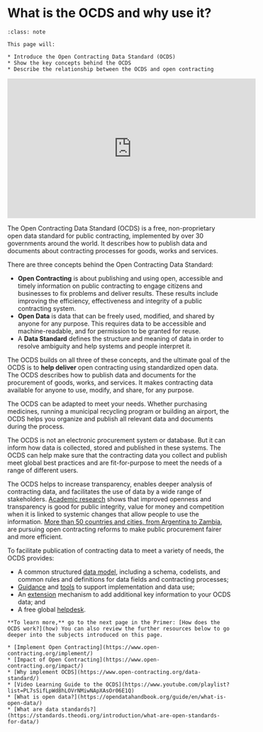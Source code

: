 # What is the OCDS and why use it?

```{admonition} Objectives
:class: note

This page will:

* Introduce the Open Contracting Data Standard (OCDS)
* Show the key concepts behind the OCDS
* Describe the relationship between the OCDS and open contracting
```

<div class="video-wrapper">
<iframe width="560" height="315" src="https://www.youtube-nocookie.com/embed/ucPEID4DsyI?start=1" title="Introduction to OCDS" frameborder="0" allow="accelerometer; autoplay; clipboard-write; encrypted-media; gyroscope; picture-in-picture" allowfullscreen></iframe>
</div>

The Open Contracting Data Standard (OCDS) is a free, non-proprietary open data standard for public contracting, implemented by over 30 governments around the world. It describes how to publish data and documents about contracting processes for goods, works and services.

There are three concepts behind the Open Contracting Data Standard:

* **Open Contracting** is about publishing and using open, accessible and timely information on public contracting to engage citizens and businesses to fix problems and deliver results. These results include improving the efficiency, effectiveness and integrity of a public contracting system.
* **Open Data** is data that can be freely used, modified, and shared by anyone for any purpose. This requires data to be accessible and machine-readable, and for permission to be granted for reuse.
* A **Data Standard** defines the structure and meaning of data in order to resolve ambiguity and help systems and people interpret it.

The OCDS builds on all three of these concepts, and the ultimate goal of the OCDS is to **help deliver** open contracting using standardized open data. The OCDS describes how to publish data and documents for the procurement of goods, works, and services. It makes contracting data available for anyone to use, modify, and share, for any purpose.

The OCDS can be adapted to meet your needs. Whether purchasing medicines, running a municipal recycling program or building an airport, the OCDS helps you organize and publish all relevant data and documents during the process.

The OCDS is not an electronic procurement system or database. But it can inform how data is collected, stored and published in these systems. The OCDS can help make sure that the contracting data you collect and publish meet global best practices and are fit-for-purpose to meet the needs of a range of different users.

The OCDS helps to increase transparency, enables deeper analysis of contracting data, and facilitates the use of data by a wide range of stakeholders. [Academic research](https://www.open-contracting.org/impact/evidence/) shows that improved openness and transparency is good for public integrity, value for money and competition when it is linked to systemic changes that allow people to use the information. [More than 50 countries and cities, from Argentina to Zambia](https://www.open-contracting.org/impact/), are pursuing open contracting reforms to make public procurement fairer and more efficient.

To facilitate publication of contracting data to meet a variety of needs, the OCDS provides:

* A common structured [data model](../schema/index), including a schema, codelists, and common rules and definitions for data fields and contracting processes;
* [Guidance](../guidance/index) and [tools](https://www.open-contracting.org/resources/open-contracting-tools-directory/) to support implementation and data use;
* An [extension](../guidance/map/extensions) mechanism to add additional key information to your OCDS data; and
* A free global [helpdesk](../support/index.md#ocds-helpdesk).

```{note}
**To learn more,** go to the next page in the Primer: [How does the OCDS work?](how) You can also review the further resources below to go deeper into the subjects introduced on this page.

* [Implement Open Contracting](https://www.open-contracting.org/implement/)
* [Impact of Open Contracting](https://www.open-contracting.org/impact/)
* [Why implement OCDS](https://www.open-contracting.org/data-standard/)
* [Video Learning Guide to the OCDS](https://www.youtube.com/playlist?list=PL7sSifLpWd8hLOVrNMiwNApXAsOr06E1Q)
* [What is open data?](https://opendatahandbook.org/guide/en/what-is-open-data/)
* [What are data standards?](https://standards.theodi.org/introduction/what-are-open-standards-for-data/)
```
